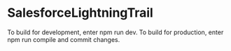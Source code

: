 # SalesforceLightningTrail
To build for development, enter npm run dev.
To build for production, enter npm run compile and commit changes.
